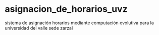 # asignacion_de_horarios_uvz
sistema de asignación horarios mediante computación evolutiva para la universidad del valle sede zarzal
